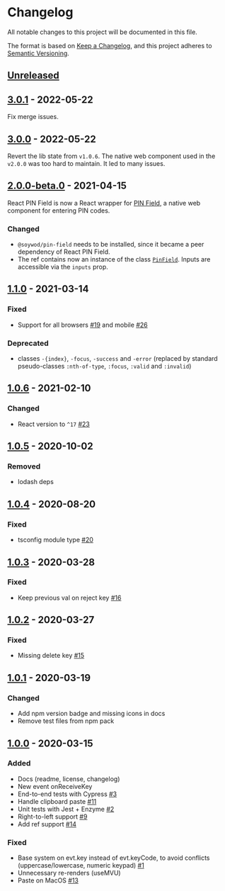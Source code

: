 # Changelog

All notable changes to this project will be documented in this file.

The format is based on [Keep a Changelog](https://keepachangelog.com/en/1.0.0/),
and this project adheres to [Semantic Versioning](https://semver.org/spec/v2.0.0.html).

## [Unreleased]

## [3.0.1] - 2022-05-22

Fix merge issues.

## [3.0.0] - 2022-05-22

Revert the lib state from `v1.0.6`. The native web component used in
the `v2.0.0` was too hard to maintain. It led to many issues.

## [2.0.0-beta.0] - 2021-04-15

React PIN Field is now a React wrapper for [PIN
Field](https://github.com/soywod/pin-field), a native web component for
entering PIN codes.

### Changed

- `@soywod/pin-field` needs to be installed, since it became a peer dependency
  of React PIN Field.
- The ref contains now an instance of the class
  [`PinField`](https://github.com/soywod/pin-field/blob/master/lib/pin-field.ts).
  Inputs are accessible via the `inputs` prop.

## [1.1.0] - 2021-03-14

### Fixed

- Support for all browsers [#19] and mobile [#26]

### Deprecated

- classes `-{index}`, `-focus`, `-success` and `-error` (replaced by standard pseudo-classes `:nth-of-type`, `:focus`, `:valid` and `:invalid`)

## [1.0.6] - 2021-02-10

### Changed

- React version to `^17` [#23]

## [1.0.5] - 2020-10-02

### Removed

- lodash deps

## [1.0.4] - 2020-08-20

### Fixed

- tsconfig module type [#20]

## [1.0.3] - 2020-03-28

### Fixed

- Keep previous val on reject key [#16]

## [1.0.2] - 2020-03-27

### Fixed

- Missing delete key [#15]

## [1.0.1] - 2020-03-19

### Changed

- Add npm version badge and missing icons in docs
- Remove test files from npm pack

## [1.0.0] - 2020-03-15

### Added

- Docs (readme, license, changelog)
- New event onReceiveKey
- End-to-end tests with Cypress [#3]
- Handle clipboard paste [#11]
- Unit tests with Jest + Enzyme [#2]
- Right-to-left support [#9]
- Add ref support [#14]

### Fixed

- Base system on evt.key instead of evt.keyCode, to avoid conflicts (uppercase/lowercase, numeric keypad) [#1]
- Unnecessary re-renders (useMVU)
- Paste on MacOS [#13]

[unreleased]: https://github.com/unfog-io/unfog-cli/compare/v3.0.1...HEAD
[3.0.1]: https://github.com/unfog-io/unfog-cli/compare/v3.0.0...v3.0.1
[3.0.0]: https://github.com/unfog-io/unfog-cli/compare/v2.0.0-beta.0...v3.0.0
[2.0.0-beta.0]: https://github.com/unfog-io/unfog-cli/compare/v1.1.0...v2.0.0-beta.0
[1.1.0]: https://github.com/unfog-io/unfog-cli/compare/v1.0.6...v1.1.0
[1.0.6]: https://github.com/unfog-io/unfog-cli/compare/v1.0.5...v1.0.6
[1.0.5]: https://github.com/unfog-io/unfog-cli/compare/v1.0.4...v1.0.5
[1.0.4]: https://github.com/unfog-io/unfog-cli/compare/v1.0.3...v1.0.4
[1.0.3]: https://github.com/unfog-io/unfog-cli/compare/v1.0.2...v1.0.3
[1.0.2]: https://github.com/unfog-io/unfog-cli/compare/v1.0.1...v1.0.2
[1.0.1]: https://github.com/unfog-io/unfog-cli/compare/v1.0.0...v1.0.1
[1.0.0]: https://github.com/unfog-io/unfog-cli/releases/tag/v1.0.0

[#1]: https://github.com/unfog-io/unfog-cli/issues/1
[#2]: https://github.com/unfog-io/unfog-cli/issues/2
[#3]: https://github.com/unfog-io/unfog-cli/issues/3
[#9]: https://github.com/unfog-io/unfog-cli/issues/9
[#11]: https://github.com/unfog-io/unfog-cli/issues/11
[#13]: https://github.com/unfog-io/unfog-cli/issues/13
[#14]: https://github.com/unfog-io/unfog-cli/issues/14
[#15]: https://github.com/unfog-io/unfog-cli/issues/15
[#16]: https://github.com/unfog-io/unfog-cli/issues/16
[#19]: https://github.com/unfog-io/unfog-cli/issues/19
[#20]: https://github.com/unfog-io/unfog-cli/issues/20
[#23]: https://github.com/unfog-io/unfog-cli/issues/23
[#26]: https://github.com/unfog-io/unfog-cli/issues/26

